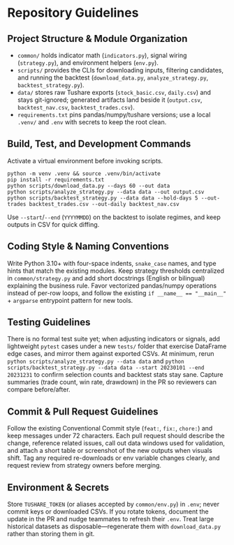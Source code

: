 # Repository Guidelines

## Project Structure & Module Organization
- `common/` holds indicator math (`indicators.py`), signal wiring (`strategy.py`), and environment helpers (`env.py`).
- `scripts/` provides the CLIs for downloading inputs, filtering candidates, and running the backtest (`download_data.py`, `analyze_strategy.py`, `backtest_strategy.py`).
- `data/` stores raw Tushare exports (`stock_basic.csv`, `daily.csv`) and stays git-ignored; generated artifacts land beside it (`output.csv`, `backtest_nav.csv`, `backtest_trades.csv`).
- `requirements.txt` pins pandas/numpy/tushare versions; use a local `.venv/` and `.env` with secrets to keep the root clean.

## Build, Test, and Development Commands
Activate a virtual environment before invoking scripts.
```
python -m venv .venv && source .venv/bin/activate
pip install -r requirements.txt
python scripts/download_data.py --days 60 --out data
python scripts/analyze_strategy.py --data data --out output.csv
python scripts/backtest_strategy.py --data data --hold-days 5 --out-trades backtest_trades.csv --out-daily backtest_nav.csv
```
Use `--start`/`--end` (`YYYYMMDD`) on the backtest to isolate regimes, and keep outputs in CSV for quick diffing.

## Coding Style & Naming Conventions
Write Python 3.10+ with four-space indents, `snake_case` names, and type hints that match the existing modules. Keep strategy thresholds centralized in `common/strategy.py` and add short docstrings (English or bilingual) explaining the business rule. Favor vectorized pandas/numpy operations instead of per-row loops, and follow the existing `if __name__ == "__main__"` + `argparse` entrypoint pattern for new tools.

## Testing Guidelines
There is no formal test suite yet; when adjusting indicators or signals, add lightweight `pytest` cases under a new `tests/` folder that exercise DataFrame edge cases, and mirror them against exported CSVs. At minimum, rerun `python scripts/analyze_strategy.py --data data` and `python scripts/backtest_strategy.py --data data --start 20230101 --end 20231231` to confirm selection counts and backtest stats stay sane. Capture summaries (trade count, win rate, drawdown) in the PR so reviewers can compare before/after.

## Commit & Pull Request Guidelines
Follow the existing Conventional Commit style (`feat:`, `fix:`, `chore:`) and keep messages under 72 characters. Each pull request should describe the change, reference related issues, call out data windows used for validation, and attach a short table or screenshot of the new outputs when visuals shift. Tag any required re-downloads or env variable changes clearly, and request review from strategy owners before merging.

## Environment & Secrets
Store `TUSHARE_TOKEN` (or aliases accepted by `common/env.py`) in `.env`; never commit keys or downloaded CSVs. If you rotate tokens, document the update in the PR and nudge teammates to refresh their `.env`. Treat large historical datasets as disposable—regenerate them with `download_data.py` rather than storing them in git.
